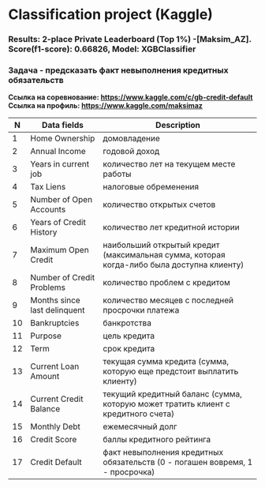 # Classification project (Kaggle) #
### __Results: 2-place Private Leaderboard (Top 1%) -[Maksim_AZ]. Score(f1-score): 0.66826, Model: XGBClassifier__ ###
### Задача  - предсказать факт невыполнения кредитных обязательств ###
__Ссылка на соревнование: https://www.kaggle.com/c/gb-credit-default__
__Ссылка на профиль: https://www.kaggle.com/maksimaz__


|N|Data fields|Description
|------|-------------------|----------|
1|Home Ownership|домовладение
2|Annual Income|годовой доход
3|Years in current job|количество лет на текущем месте работы
4|Tax Liens|налоговые обременения
5|Number of Open Accounts | количество открытых счетов
6|Years of Credit History | количество лет кредитной истории
7|Maximum Open Credit | наибольший открытый кредит (максимальная сумма, которая когда-либо была доступна клиенту)
8|Number of Credit Problems | количество проблем с кредитом
9|Months since last delinquent | количество месяцев с последней просрочки платежа
10|Bankruptcies | банкротства
11|Purpose | цель кредита
12|Term | срок кредита
13|Current Loan Amount | текущая сумма кредита (сумма, которую еще предстоит выплатить клиенту)
14|Current Credit Balance | текущий кредитный баланс (сумма, которую может тратить клиент с кредитного счета)
15|Monthly Debt | ежемесячный долг
16|Credit Score | баллы кредитного рейтинга
17|Credit Default | факт невыполнения кредитных обязательств (0 - погашен вовремя, 1 - просрочка)
